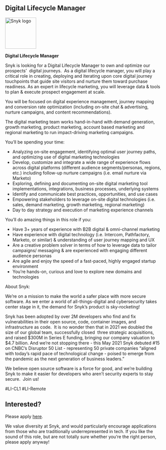 Digital Lifecycle Manager
---

<img src="https://res.cloudinary.com/snyk/image/upload/v1537345894/press-kit/brand/logo-black.png" width="100" alt="Snyk logo" />

<p><strong>Digital Lifecycle Manager</strong></p>
<p><span style="font-weight: 400;">Snyk is looking for a Digital Lifecycle Manager to own and optimize our prospects’&nbsp; digital journeys.&nbsp; As a digital lifecycle manager, you will play a critical role in creating, deploying and iterating upon core digital journey touchpoints that guide site visitors and nurture them toward purchase readiness. As an expert in lifecycle marketing, you will leverage data &amp; tools to plan &amp; execute prospect engagement at scale.&nbsp;&nbsp;</span></p>
<p><span style="font-weight: 400;">You will be focused on digital experience management, journey mapping and conversion rate optimization (including on-site chat &amp; advertising, nurture campaigns, and content recommendations).</span></p>
<p><span style="font-weight: 400;">The digital marketing team works hand-in-hand with demand generation, growth marketing, product marketing, account based marketing and regional marketing to run impact-driving marketing campaigns.&nbsp;</span></p>
<p><span style="font-weight: 400;">You’ll be spending your time:</span></p>
<ul>
<li style="font-weight: 400;"><span style="font-weight: 400;">Analyzing on-site engagement, identifying optimal user journey paths, and optimizing use of digital marketing technologies</span></li>
<li style="font-weight: 400;"><span style="font-weight: 400;">Develop, customize and integrate a wide range of experience flows across digital platforms (different audience segments/personas, regions, etc.) including follow-up nurture campaigns (i.e. email nurture via Marketo)</span></li>
<li style="font-weight: 400;"><span style="font-weight: 400;">Exploring, defining and documenting on-site digital marketing tool implementations, integrations, business processes, underlying systems&nbsp;</span></li>
<li style="font-weight: 400;"><span style="font-weight: 400;">Identify and communicate best practices, opportunities, and use cases</span></li>
<li style="font-weight: 400;"><span style="font-weight: 400;">Empowering stakeholders to leverage on-site digital technologies (i.e. sales, demand marketing, growth marketing, regional marketing)</span></li>
<li style="font-weight: 400;"><span style="font-weight: 400;">Day to day strategy and execution of marketing experience channels</span></li>
</ul>
<p><span style="font-weight: 400;">You’ll do amazing things in this role if you:</span></p>
<ul>
<li style="font-weight: 400;"><span style="font-weight: 400;">Have 3+ years of experience with B2B digital &amp; omni-channel marketing</span></li>
<li style="font-weight: 400;"><span style="font-weight: 400;">Have experience with digital technology (i.e. Intercom, Pathfactory, Marketo, or similar) &amp; understanding of user journey mapping and UX</span></li>
<li style="font-weight: 400;"><span style="font-weight: 400;">Are a creative problem solver in terms of how to leverage data to tailor campaigns/ messaging &amp; are experienced with engaging different audience personas</span></li>
<li style="font-weight: 400;"><span style="font-weight: 400;">Are agile and enjoy the speed of a fast-paced, highly engaged startup environment</span></li>
<li style="font-weight: 400;"><span style="font-weight: 400;">You’re hands-on, curious and love to explore new domains and technologies</span></li>
</ul>
<p><span style="font-weight: 400;">About Snyk:&nbsp;</span></p>
<p><span style="font-weight: 400;">We’re on a mission to make the world a safer place with more secure software. As we enter a world of all-things-digital and cybersecurity takes center stage in it, the demand for Snyk’s product is sky-rocketing!&nbsp;&nbsp;</span></p>
<p><span style="font-weight: 400;">Snyk has been adopted by over 2M developers who find and fix vulnerabilities in their open source, code, container images, and infrastructure as code.&nbsp; It is no wonder then that in 2021 we doubled the size of our global team, successfully closed&nbsp; three strategic acquisitions, and raised $300M in Series E funding, bringing our company valuation to&nbsp; $4.7 billion. And we’re not stopping there - this May 2021 Snyk debuted #15 on CNBC’s Disruptor 50 List - representing 50 private companies “aligned with today’s rapid pace of technological change - poised to emerge from the pandemic as the next generation of business leaders.”&nbsp;</span></p>
<p><span style="font-weight: 400;">We believe open source software is a force for good, and we’re building Snyk to make it easier for developers who aren’t security experts to stay secure.&nbsp; Join us!</span></p>
<p>#LI-CL1 #LI-Remote&nbsp;</p>

Interested?
---

Please apply [here](https://boards.greenhouse.io/snyk/jobs/5318029002#app).

We value diversity at Snyk, and would particularly encourage applications from those who are traditionally underrepresented in tech.
If you like the sound of this role, but are not totally sure whether you’re the right person, please apply anyway!

